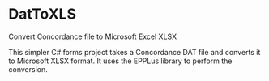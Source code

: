 # DatToXLS
Convert Concordance file to Microsoft Excel XLSX

This simpler C# forms project takes a Concordance DAT file and converts it to Microsoft XLSX format. It uses the EPPLus library to perform the conversion.


